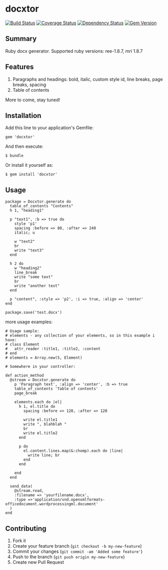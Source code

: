 docxtor
========

[![Build Status](https://travis-ci.org/vyorkin/docxtor.png?branch=master)](https://travis-ci.org/vyorkin/docxtor)
[![Coverage Status](https://coveralls.io/repos/vyorkin/docxtor/badge.png)](https://coveralls.io/r/vyorkin/docxtor)
[![Dependency Status](https://gemnasium.com/vyorkin/docxtor.png)](https://gemnasium.com/vyorkin/docxtor)
[![Gem Version](http://stillmaintained.com/vyorkin/docxtor.png)](http://stillmaintained.com/vyorkin/docxtor)

## Summary

Ruby docx generator.
Supported ruby versions: ree-1.8.7, mri 1.8.7

## Features

1. Paragraphs and headings: bold, italic, custom style id, line breaks, page breaks, spacing
2. Table of contents

More to come, stay tuned!

## Installation

Add this line to your application's Gemfile:

    gem 'docxtor'

And then execute:

    $ bundle

Or install it yourself as:

    $ gem install 'docxtor'

## Usage

```
package = Docxtor.generate do
  table_of_contents "Contents"
  h 1, "heading1"

  p "text1", :b => true do
    style 'p1'
    spacing :before => 80, :after => 240
    italic; u

    w "text2"
    br
    write "text3"
  end

  h 2 do
    w "heading2"
    line_break
    write "some text"
    br
    write "another text"
  end

  p "content", :style => 'p2', :i => true, :align => 'center'
end

package.save('test.docx')
```

more usage examples:

```
# Usage sample:
# elements - any collection of your elements, so in this example i have:
# class Element
#   attr_reader :title1, :title2, :content
# end
# elements = Array.new(5, Element)

# Somewhere in your controller:

def action_method
  @stream = Docxtor.generate do
    p 'Paragraph text', :align => 'center', :b => true
    table_of_contents 'Table of contents'
    page_break
    
    elements.each do |el|
      h 1, el.title do
        spacing :before => 120, :after => 120
  
        write el.title1
        write ", blahblah "
        br
        write el.title2
      end
  
      p do
        el.content.lines.map(&:chomp).each do |line|
          write line; br
        end
      end
      
    end
  end
  
  send_data(
    @stream.read,
    :filename => 'yourfilename.docx',
    :type =>'application/vnd.openxmlformats-officedocument.wordprocessingml.document'
  )
end
```

## Contributing

1. Fork it
2. Create your feature branch (`git checkout -b my-new-feature`)
3. Commit your changes (`git commit -am 'Added some feature'`)
4. Push to the branch (`git push origin my-new-feature`)
5. Create new Pull Request
